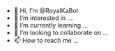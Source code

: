 - 👋 Hi, I’m @RoyalKaBot
- 👀 I’m interested in ...
- 🌱 I’m currently learning ...
- 💞️ I’m looking to collaborate on ...
- 📫 How to reach me ...

<!---
RoyalKaBot/RoyalKaBot is a ✨ special ✨ repository because its `README.md` (this file) appears on your GitHub profile.
You can click the Preview link to take a look at your changes.
--->
